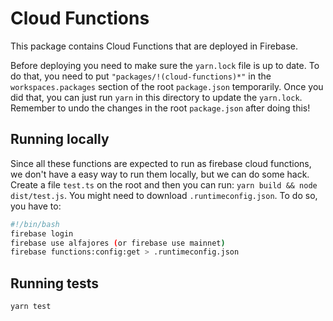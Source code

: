 # Cloud Functions

This package contains Cloud Functions that are deployed in Firebase.

Before deploying you need to make sure the `yarn.lock` file is up to date. To do that, you need to put  `"packages/!(cloud-functions)*"` in the `workspaces.packages` section of the root `package.json` temporarily. Once you did that, you can just run `yarn` in this directory to update the `yarn.lock`. Remember to undo the changes in the root `package.json` after doing this!

## Running locally

Since all these functions are expected to run as firebase cloud functions, we don't have a easy way to run them locally, but we can do some hack.
Create a file `test.ts` on the root and then you can run: `yarn build && node dist/test.js`.
You might need to download `.runtimeconfig.json`. To do so, you have to:

```bash
#!/bin/bash
firebase login
firebase use alfajores (or firebase use mainnet)
firebase functions:config:get > .runtimeconfig.json
```

## Running tests

`yarn test`
